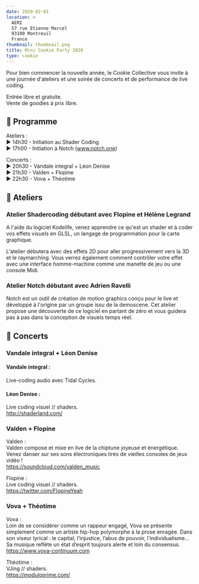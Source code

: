 ```yaml
---
date: 2020-02-01
location: >
  AERI
  57 rue Etienne Marcel
  93100 Montreuil
  France
thumbnail: thumbnail.png
title: Mini Cookie Party 2020
type: cookie
---
```


Pour bien commencer la nouvelle année, le Cookie Collective vous invite à une journée d'ateliers et une soirée de concerts et de performance de live coding.

Entrée libre et gratuite.  
Vente de goodies à prix libre.

## 📅 Programme

Ateliers :  
► 14h30 - Initiation au Shader Coding  
► 17h00 - Initiation à Notch (www.notch.one)

Concerts :  
► 20h30 - Vandale integral + Léon Denise  
► 21h30 - Valden + Flopine  
► 22h30 - Vova + Théotime

## 🎨 Ateliers

### Atelier Shadercoding débutant avec Flopine et Hélène Legrand

A l'aide du logiciel Kodelife, venez apprendre ce qu'est un shader et à coder vos effets visuels en GLSL, un langage de programmation pour la carte graphique.

L'atelier débutera avec des effets 2D pour aller progressivement vers la 3D et le raymarching. Vous verrez également comment contrôler votre effet avec une interface homme-machine comme une manette de jeu ou une console Midi.

### Atelier Notch débutant avec Adrien Ravelli

Notch est un outil de création de motion graphics conçu pour le live et développé à l'origine par un groupe issu de la demoscene. Cet atelier propose une découverte de ce logiciel en partant de zéro et vous guidera pas à pas dans la conception de visuels temps réel.

## 🎤 Concerts

### Vandale integral + Léon Denise

#### Vandale integral :

Live-coding audio avec Tidal Cycles.

#### Léon Denise :

Live coding visuel // shaders.  
http://shaderland.com/

### Valden + Flopine

Valden :  
Valden compose et mixe en live de la chiptune joyeuse et énergétique. Venez danser sur ses sons électroniques tirés de vieilles consoles de jeux vidéo !  
https://soundcloud.com/valden_music

Flopine :  
Live coding visuel // shaders.  
https://twitter.com/FlopineYeah

### Vova + Théotime

Vova :  
Loin de se considérer comme un rappeur engagé, Vova se présente simplement comme un artiste hip-hop polymorphe à la prose enragée. Dans son viseur lyrical : le capital, l’injustice, l’abus de pouvoir, l’individualisme... Sa musique reflète un état d’esprit toujours alerte et loin du consensus.  
https://www.vova-continuum.com

Théotime :  
VJing // shaders.  
https://moduloprime.com/
